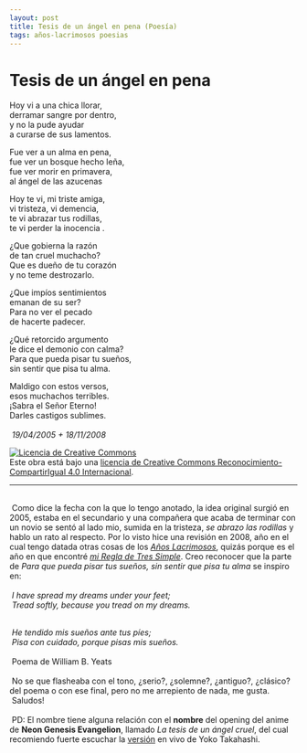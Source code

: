 ```yaml
---
layout: post
title: Tesis de un ángel en pena (Poesía)
tags: años-lacrimosos poesias
---
```


# Tesis de un ángel en pena

Hoy vi a una chica llorar,<br/>
derramar sangre por dentro,<br/>
y no la pude ayudar<br/>
a curarse de sus lamentos.<br/>

Fue ver a un alma en pena, <br/>
fue ver un bosque hecho leña,<br/>
fue ver morir en primavera,<br/>
al ángel de las azucenas<br/>

Hoy te vi, mi triste amiga,<br/>
vi tristeza, vi demencia,<br/>
te vi abrazar tus rodillas,<br/>
te vi perder la inocencia .<br/>

¿Que gobierna la razón<br/>
de tan cruel muchacho?<br/>
Que es dueño de tu corazón<br/>
y no teme destrozarlo.<br/>

¿Que impíos sentimientos<br/>
emanan de su ser?<br/>
Para no ver el pecado<br/>
de hacerte padecer.<br/>

¿Qué retorcido argumento<br/>
le dice el demonio con calma?<br/>
Para que pueda pisar tu sueños,<br/>
sin sentir que pisa tu alma.<br/>

Maldigo con estos versos,<br/>
esos muchachos terribles.<br/>
¡Sabra el Señor Eterno!<br/>
Darles castigos sublimes.<br/>
<br/>&nbsp;_19/04/2005 + 18/11/2008_<br/>

<a rel="license" href="http://creativecommons.org/licenses/by-sa/4.0/"><img alt="Licencia de Creative Commons" style="border-width:0" src="https://i.creativecommons.org/l/by-sa/4.0/88x31.png" /></a><br />Este obra está bajo una <a rel="license" href="http://creativecommons.org/licenses/by-sa/4.0/">licencia de Creative Commons Reconocimiento-CompartirIgual 4.0 Internacional</a>.

---

<br/>&nbsp;Como dice la fecha con la que lo tengo anotado, la idea original surgió en 2005, estaba en el secundario y una compañera que acaba de terminar con un novio se sentó al lado mio, sumida en la tristeza, _se abrazo las rodillas_ y hablo un rato al respecto. Por lo visto hice una revisión en 2008, año en el cual tengo datada otras cosas de los [_Años Lacrimosos_](https://calevin.github.io/Blog-Sobre-Los-A%C3%B1os-Lacrimosos/), quizás porque es el año en que encontré [_mi Regla de Tres Simple_](https://calevin.github.io/Blog-Escribir-y-Mi-Regla-de-Tres-Simple/). Creo reconocer que la parte de _Para que pueda pisar tus sueños, sin sentir que pisa tu alma_ se inspiro en:<br/>
<br/>&nbsp;_I have spread my dreams under your feet;<br/>&nbsp;Tread softly, because you tread on my dreams._

 <br/>&nbsp;_He tendido mis sueños ante tus píes;<br/>&nbsp;Pisa con cuidado, porque pisas mis sueños._<br/>
<br/>&nbsp;Poema de William B. Yeats<br/>
<br/>&nbsp;No se que flasheaba con el tono, ¿serio?, ¿solemne?, ¿antiguo?, ¿clásico? del poema o con ese final, pero no me arrepiento de nada, me gusta.
<br/>&nbsp;Saludos!<br/>
<br/>&nbsp;PD: El nombre tiene alguna relación con el **nombre** del opening del anime de **Neon Genesis Evangelion**, llamado _La tesis de un ángel cruel_, del cual recomiendo fuerte escuchar la [versión](https://www.youtube.com/watch?v=MjF6AkrXods) en vivo de Yoko Takahashi.
